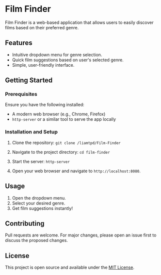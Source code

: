 # Film Finder

Film Finder is a web-based application that allows users to easily discover films based on their preferred genre.

## Features
- Intuitive dropdown menu for genre selection.
- Quick film suggestions based on user's selected genre.
- Simple, user-friendly interface.

## Getting Started

### Prerequisites
Ensure you have the following installed:
- A modern web browser (e.g., Chrome, Firefox)
- `http-server` or a similar tool to serve the app locally

### Installation and Setup
1. Clone the repository:
`git clone /liamtpd/Film-Finder`

2. Navigate to the project directory:
`cd film-finder`

3. Start the server:
`http-server`

4. Open your web browser and navigate to `http://localhost:8080`.

## Usage
1. Open the dropdown menu.
2. Select your desired genre.
3. Get film suggestions instantly!

## Contributing
Pull requests are welcome. For major changes, please open an issue first to discuss the proposed changes.

## License
This project is open source and available under the [MIT License](LICENSE).
